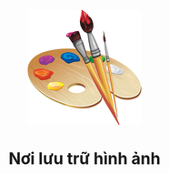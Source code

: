 <p align="center"><img src="https://github.com/Ryeodal0206/Images/blob/main/Image.png?raw=true" width="200"</p>
<h1>  <p align="center">Nơi lưu trữ hình ảnh</p> </h1>
